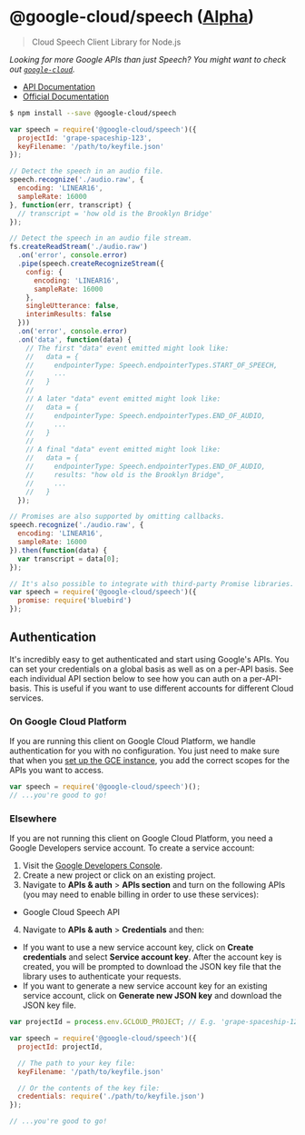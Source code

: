 # @google-cloud/speech ([Alpha][versioning])
> Cloud Speech Client Library for Node.js

*Looking for more Google APIs than just Speech? You might want to check out [`google-cloud`][google-cloud].*

- [API Documentation][gcloud-speech-docs]
- [Official Documentation][cloud-speech-docs]


```sh
$ npm install --save @google-cloud/speech
```
```js
var speech = require('@google-cloud/speech')({
  projectId: 'grape-spaceship-123',
  keyFilename: '/path/to/keyfile.json'
});

// Detect the speech in an audio file.
speech.recognize('./audio.raw', {
  encoding: 'LINEAR16',
  sampleRate: 16000
}, function(err, transcript) {
  // transcript = 'how old is the Brooklyn Bridge'
});

// Detect the speech in an audio file stream.
fs.createReadStream('./audio.raw')
  .on('error', console.error)
  .pipe(speech.createRecognizeStream({
    config: {
      encoding: 'LINEAR16',
      sampleRate: 16000
    },
    singleUtterance: false,
    interimResults: false
  }))
  .on('error', console.error)
  .on('data', function(data) {
    // The first "data" event emitted might look like:
    //   data = {
    //     endpointerType: Speech.endpointerTypes.START_OF_SPEECH,
    //     ...
    //   }
    //
    // A later "data" event emitted might look like:
    //   data = {
    //     endpointerType: Speech.endpointerTypes.END_OF_AUDIO,
    //     ...
    //   }
    //
    // A final "data" event emitted might look like:
    //   data = {
    //     endpointerType: Speech.endpointerTypes.END_OF_AUDIO,
    //     results: "how old is the Brooklyn Bridge",
    //     ...
    //   }
  });

// Promises are also supported by omitting callbacks.
speech.recognize('./audio.raw', {
  encoding: 'LINEAR16',
  sampleRate: 16000
}).then(function(data) {
  var transcript = data[0];
});

// It's also possible to integrate with third-party Promise libraries.
var speech = require('@google-cloud/speech')({
  promise: require('bluebird')
});
```


## Authentication

It's incredibly easy to get authenticated and start using Google's APIs. You can set your credentials on a global basis as well as on a per-API basis. See each individual API section below to see how you can auth on a per-API-basis. This is useful if you want to use different accounts for different Cloud services.

### On Google Cloud Platform

If you are running this client on Google Cloud Platform, we handle authentication for you with no configuration. You just need to make sure that when you [set up the GCE instance][gce-how-to], you add the correct scopes for the APIs you want to access.

``` js
var speech = require('@google-cloud/speech')();
// ...you're good to go!
```

### Elsewhere

If you are not running this client on Google Cloud Platform, you need a Google Developers service account. To create a service account:

1. Visit the [Google Developers Console][dev-console].
2. Create a new project or click on an existing project.
3. Navigate to  **APIs & auth** > **APIs section** and turn on the following APIs (you may need to enable billing in order to use these services):
  * Google Cloud Speech API
4. Navigate to **APIs & auth** >  **Credentials** and then:
  * If you want to use a new service account key, click on **Create credentials** and select **Service account key**. After the account key is created, you will be prompted to download the JSON key file that the library uses to authenticate your requests.
  * If you want to generate a new service account key for an existing service account, click on **Generate new JSON key** and download the JSON key file.

``` js
var projectId = process.env.GCLOUD_PROJECT; // E.g. 'grape-spaceship-123'

var speech = require('@google-cloud/speech')({
  projectId: projectId,

  // The path to your key file:
  keyFilename: '/path/to/keyfile.json'

  // Or the contents of the key file:
  credentials: require('./path/to/keyfile.json')
});

// ...you're good to go!
```


[versioning]: https://github.com/GoogleCloudPlatform/google-cloud-node#versioning
[google-cloud]: https://github.com/GoogleCloudPlatform/google-cloud-node/
[gce-how-to]: https://cloud.google.com/compute/docs/authentication#using
[dev-console]: https://console.developers.google.com/project
[gcloud-speech-docs]: https://googlecloudplatform.github.io/google-cloud-node/#/docs/speech
[cloud-speech-docs]: https://cloud.google.com/speech
